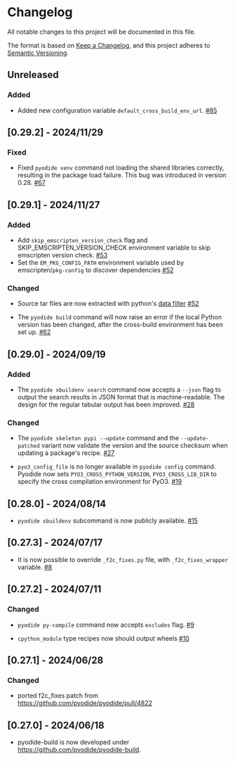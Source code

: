 # Changelog

All notable changes to this project will be documented in this file.

The format is based on [Keep a Changelog](https://keepachangelog.com/en/1.0.0/),
and this project adheres to [Semantic Versioning](https://semver.org/spec/v2.0.0.html).

## Unreleased

### Added

- Added new configuration variable `default_cross_build_env_url`.
  [#85](https://github.com/pyodide/pyodide-build/pull/85)

## [0.29.2] - 2024/11/29

### Fixed

- Fixed `pyodide venv` command not loading the shared libraries correctly, resulting in the package load failure.
  This bug was introduced in version 0.28.
  [#67](https://github.com/pyodide/pyodide-build/pull/67)

## [0.29.1] - 2024/11/27

### Added

- Add `skip_emscripten_version_check` flag and SKIP_EMSCRIPTEN_VERSION_CHECK environment
  variable to skip emscripten version check.
  [#53](https://github.com/pyodide/pyodide-build/pull/53)
- Set the `EM_PKG_CONFIG_PATH` environment variable used by emscripten/`pkg-config` to discover dependencies
  [#52](https://github.com/pyodide/pyodide-build/pull/52)

### Changed

- Source tar files are now extracted with python's [data filter](https://docs.python.org/3/library/tarfile.html#tarfile.data_filter)
  [#52](https://github.com/pyodide/pyodide-build/pull/52)

- The `pyodide build` command will now raise an error if the local Python version has been changed,
  after the cross-build environment has been set up.
  [#62](https://github.com/pyodide/pyodide-build/pull/62)

## [0.29.0] - 2024/09/19

### Added

- The `pyodide xbuildenv search` command now accepts a `--json` flag to output the
  search results in JSON format that is machine-readable. The design for the regular
  tabular output has been improved.
  [#28](https://github.com/pyodide/pyodide-build/pull/28)

### Changed

- The `pyodide skeleton pypi --update` command and the `--update-patched` variant now
  validate the version and the source checksum when updating a package's recipe.
  [#27](https://github.com/pyodide/pyodide-build/pull/27)

- `pyo3_config_file` is no longer available in `pyodide config` command.
  Pyodide now sets `PYO3_CROSS_PYTHON_VERSION`, `PYO3_CROSS_LIB_DIR` to specify the cross compilation environment
  for PyO3.
  [#19](https://github.com/pyodide/pyodide-build/pull/19)

## [0.28.0] - 2024/08/14

- `pyodide xbuildenv` subcommand is now publicly available.
  [#15](https://github.com/pyodide/pyodide-build/pull/15)

## [0.27.3] - 2024/07/17

- It is now possible to override `_f2c_fixes.py` file, with `_f2c_fixes_wrapper` variable.
  [#8](https://github.com/pyodide/pyodide-build/pull/8)

## [0.27.2] - 2024/07/11

### Changed

- `pyodide py-compile` command now accepts `excludes` flag.
  [#9](https://github.com/pyodide/pyodide-build/pull/9)

- `cpython_module` type recipes now should output wheels
  [#10](https://github.com/pyodide/pyodide-build/pull/10)

## [0.27.1] - 2024/06/28

### Changed

- ported f2c_fixes patch from https://github.com/pyodide/pyodide/pull/4822

## [0.27.0] - 2024/06/18

- pyodide-build is now developed under https://github.com/pyodide/pyodide-build.
